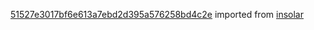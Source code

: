 [51527e3017bf6e613a7ebd2d395a576258bd4c2e](https://github.com/insolar/insolar/commit/51527e3017bf6e613a7ebd2d395a576258bd4c2e) imported from [insolar](https://github.com/insolar/insolar)

